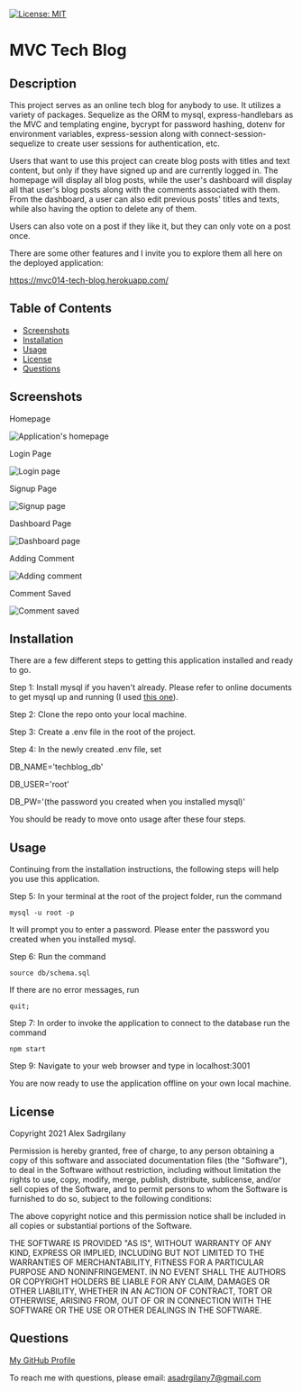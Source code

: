 [![License: MIT](https://img.shields.io/badge/License-MIT-yellow.svg)](https://opensource.org/licenses/MIT)

# MVC Tech Blog

## Description

This project serves as an online tech blog for anybody to use. It utilizes a variety of packages. Sequelize as the ORM to mysql, express-handlebars as the MVC and templating engine, bycrypt for password hashing, dotenv for environment variables, express-session along with connect-session-sequelize to create user sessions for authentication, etc. 

Users that want to use this project can create blog posts with titles and text content, but only if they have signed up and are currently logged in. The homepage will display all blog posts, while the user's dashboard will display all that user's blog posts along with the comments associated with them. From the dashboard, a user can also edit previous posts' titles and texts, while also having the option to delete any of them.

Users can also vote on a post if they like it, but they can only vote on a post once. 

There are some other features and I invite you to explore them all here on the deployed application: 

https://mvc014-tech-blog.herokuapp.com/

## Table of Contents

* [Screenshots](#screenshots)
* [Installation](#installation)
* [Usage](#usage)
* [License](#license)
* [Questions](#questions)

## Screenshots

Homepage

![Application's homepage](./assets/images/homepage_screenshot.PNG)

Login Page

![Login page](./assets/images/login_screenshot.PNG)

Signup Page

![Signup page](./assets/images/signup_screenshot.PNG)

Dashboard Page

![Dashboard page](./assets/images/dashboard_screenshot.PNG)

Adding Comment

![Adding comment](./assets/images/comment_screenshot.PNG)

Comment Saved

![Comment saved](./assets/images/comment_saved_screenshot.PNG)


## Installation

There are a few different steps to getting this application installed and ready to go.

Step 1: Install mysql if you haven't already. Please refer to online documents to get mysql up and running (I used [this one](https://coding-boot-camp.github.io/full-stack/mysql/mysql-installation-guide)).

Step 2: Clone the repo onto your local machine.

Step 3: Create a .env file in the root of the project.

Step 4: In the newly created .env file, set 

DB_NAME='techblog_db' 

DB_USER='root' 

DB_PW='(the password you created when you installed mysql)'

You should be ready to move onto usage after these four steps.


## Usage

Continuing from the installation instructions, the following steps will help you use this application.

Step 5: In your terminal at the root of the project folder, run the command

``` 
mysql -u root -p
```

It will prompt you to enter a password. Please enter the password you created when you installed mysql.

Step 6: Run the command

```
source db/schema.sql
```

If there are no error messages, run 

```
quit;
```

Step 7: In order to invoke the application to connect to the database run the command

```
npm start
```

Step 9: Navigate to your web browser and type in localhost:3001

You are now ready to use the application offline on your own local machine.


## License

Copyright 2021 Alex Sadrgilany

Permission is hereby granted, free of charge, to any person obtaining a copy 
of this software and associated documentation files (the "Software"), to deal 
in the Software without restriction, including without limitation the rights to 
use, copy, modify, merge, publish, distribute, sublicense, and/or sell copies of the 
Software, and to permit persons to whom the Software is furnished to do so, 
subject to the following conditions:

The above copyright notice and this permission notice shall be included in all 
copies or substantial portions of the Software.

THE SOFTWARE IS PROVIDED "AS IS", WITHOUT WARRANTY OF ANY KIND, EXPRESS OR IMPLIED, 
INCLUDING BUT NOT LIMITED TO THE WARRANTIES OF MERCHANTABILITY, FITNESS FOR A 
PARTICULAR PURPOSE AND NONINFRINGEMENT. IN NO EVENT SHALL THE AUTHORS OR COPYRIGHT 
HOLDERS BE LIABLE FOR ANY CLAIM, DAMAGES OR OTHER LIABILITY, WHETHER IN AN ACTION OF 
CONTRACT, TORT OR OTHERWISE, ARISING FROM, OUT OF OR IN CONNECTION WITH THE SOFTWARE 
OR THE USE OR OTHER DEALINGS IN THE SOFTWARE.

## Questions

[My GitHub Profile](https://github.com/asadg7)

To reach me with questions, please email: asadrgilany7@gmail.com

